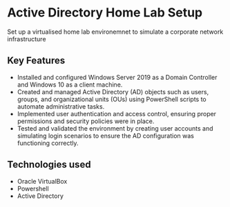 # Active Directory Home Lab Setup
Set up a virtualised home lab environemnet to simulate a corporate network infrastructure 

## Key Features
- Installed and configured Windows Server 2019 as a Domain Controller and Windows 10 as a client machine.
- Created and managed Active Directory (AD) objects such as users, groups, and organizational units (OUs) using PowerShell scripts to automate administrative tasks.
- Implemented user authentication and access control, ensuring proper permissions and security policies were in place.
- Tested and validated the environment by creating user accounts and simulating login scenarios to ensure the AD configuration was functioning correctly.

## Technologies used
- Oracle VirtualBox
- Powershell
- Active Directory
